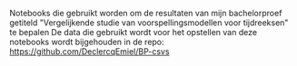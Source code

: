 Notebooks die gebruikt worden om de resultaten van mijn bachelorproef getiteld "Vergelijkende studie van voorspellingsmodellen voor tijdreeksen" te bepalen
De data die gebruikt wordt voor het opstellen van deze notebooks wordt bijgehouden in de repo: https://github.com/DeclercqEmiel/BP-csvs
 
